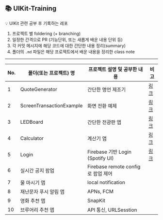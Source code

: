 ## 📚 UIKit-Training

💡 UIKit 관련 공부 후 기록하는 레포


1. 프로젝트 별 foldering (+ branching) 
2. 일정한 간격으로 PR (기능단위, 또는 새롭게 배운 내용 단위 등)
3. 각 커밋 메시지에 해당 코드에 대한 간단한 내용 정리(summary)
4. 폴더의 `.md` 파일은 해당 프로젝트에서 배운 내용을 정리한 class note 

---

|No.|폴더(또는 프로젝트) 명 | 프로젝트 설명 및 공부한 내용|비고|
|------|---|---|---|
|1|QuoteGenerator|간단한 명언 제조기|[링크](https://github.com/doitduri/UIKit-Training/tree/main/QuoteGenerator) |
|2|ScreenTransactionExample|화면 전환 예제 |[링크](https://github.com/doitduri/UIKit-Training/tree/main/ScreenTransactionExample) |
|3|LEDBoard|간단한 전광판 앱|[링크](https://github.com/doitduri/UIKit-Training/tree/main/LEDBoard) |
|4|Calculator|계산기 앱|[링크](https://github.com/doitduri/UIKit-Training/tree/main/Calculator)|
|5|Login |Firebase 기반 Login (Spotify UI)|[링크](https://github.com/doitduri/UIKit-Training/pull/4#issue-738356267) |
|6|실시간 공지 팝업 |Firebase remote config로 팝업 제어 | |
|7|물 마시기 앱 |local notification | |
|8|재난문자 푸시 알림 앱 |APNs, FCM | |
|9|영화 추천 앱 |SnapKit | |
|10|브루어리 추천 앱 |API 통신, URLSesstion| |

